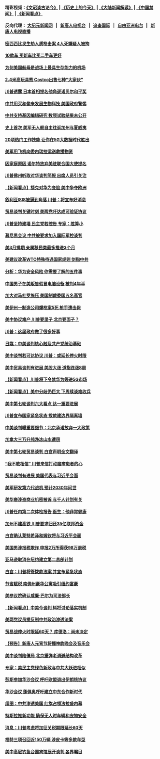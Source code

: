 #### 精彩视频：[《文昭谈古论今》](http://95.179.137.68/wenzhao) | [《历史上的今天》](http://95.179.137.68/today-in-history) | [《大陆新闻解读》](http://95.179.137.68/ntdtv-comedy) | [《中国禁闻》](http://95.179.137.68/ntdtv-news) | [《新闻看点》](http://95.179.137.68/news-insight) 

 #### 反向代理： [大纪元新闻网](http://95.179.137.68:10080/) &nbsp;&nbsp;|&nbsp;&nbsp; [新唐人电视台](http://95.179.137.68:8000/) &nbsp;&nbsp;|&nbsp;&nbsp; [追查国际](http://95.179.137.68:10010/) &nbsp;&nbsp;|&nbsp;&nbsp; [自由亚洲电台](http://95.179.137.68:9800/) &nbsp;&nbsp;|&nbsp;&nbsp; [新唐人电视直播](http://95.179.137.68/) 

#### [密西西比发生劫人质枪击案 4人死嫌疑人被拘](../pages/nsc412/n11051009.md?t=02171237) 

#### [10款车 买新车比买二手车更好](../pages/nsc412/n11045292.md?t=02171237) 

#### [为何美国航母是战场上最具生存能力的机场](../pages/nsc412/n11045305.md?t=02171237) 

#### [2.4米高玩具熊 Costco出售七种“大家伙”](../pages/nsc412/n11050021.md?t=02171237) 

#### [川普透露 日本首相提名他角逐诺贝尔和平奖](../pages/nsc412/n11050913.md?t=02171237) 

#### [中共用买和偷来发展生物科技 美国政府警惕](../pages/nsc412/n11050574.md?t=02171237) 

#### [中共支持基因编辑研究 数项试验结果未公开](../pages/nsc412/n11050101.md?t=02171237) 

#### [史上首次 美军无人舰自主往返加州与夏威夷](../pages/nsc412/n11050688.md?t=02171237) 

#### [20项热门工作技能 让你在5G大数据时代胜出](../pages/nsc412/n11045079.md?t=02171237) 

#### [美军用飞机向委内瑞拉运送救援物资](../pages/nsc412/n11050578.md?t=02171237) 

#### [因家庭原因 诺尔特放弃美驻联合国大使提名](../pages/nsc412/n11050471.md?t=02171237) 

#### [川普佛州听取对华谈判简报 出席人员引关注](../pages/nsc412/n11050138.md?t=02171237) 

#### [【新闻看点】捷克对华为变脸 美中争夺欧洲](../pages/nsc412/n11050059.md?t=02171237) 

#### [叙利亚ISIS被逼到角落 川普：将宣布好消息](../pages/nsc412/n11050169.md?t=02171237) 

#### [贸易谈判关键时刻 美两党吁达成可验证协议](../pages/nsc412/n11050128.md?t=02171237) 

#### [川普坚持建墙 民主党若控告 专家：胜算小](../pages/nsc412/n11050057.md?t=02171237) 

#### [慕尼黑会议 中共被要求加入国际军控谈判](../pages/nsc412/n11049858.md?t=02171237) 

#### [美3月排期 亲属移民类最多推进3个月](../pages/nsc412/n11049714.md?t=02171237) 

#### [美建议改革WTO特殊待遇国家规则 剑指中共](../pages/nsc412/n11049527.md?t=02171237) 

#### [分析：华为安全风险 你需要了解的五件事](../pages/nsc412/n11038295.md?t=02171237) 

#### [中国男子在美贩售假冒电脑设备 被判4年半](../pages/nsc412/n11048974.md?t=02171237) 

#### [加大对马杜罗施压 美国制裁委国五名高官](../pages/nsc412/n11048312.md?t=02171237) 

#### [美伊州一制造公司爆枪案5死 枪手遭击毙](../pages/nsc412/n11048272.md?t=02171237) 

#### [美中协议难产 川普要里子 北京要面子？](../pages/nsc412/n11047839.md?t=02171237) 

#### [川普：这届政府做了很多好事](../pages/nsc412/n11048466.md?t=02171237) 

#### [日媒：中美谈判核心触及共产党统治基础](../pages/nsc412/n11048165.md?t=02171237) 

#### [美中谈判若可达协议 川普：或延长停火时限](../pages/nsc412/n11047939.md?t=02171237) 

#### [美中贸易谈判有进展 美股大涨 道指连涨8周](../pages/nsc412/n11048322.md?t=02171237) 

#### [【新闻看点】川普将下令禁华为等进5G市场](../pages/nsc412/n11047972.md?t=02171237) 

#### [【新闻看点】美中分歧仍巨大 下周续谈难收兵](../pages/nsc412/n11047702.md?t=02171237) 

#### [美中第七轮谈判六大看点 达一重要进展](../pages/nsc412/n11047982.md?t=02171237) 

#### [川普宣布国家紧急状态 拨款建边界隔离墙](../pages/nsc412/n11048032.md?t=02171237) 

#### [中美谈判曝重要细节：北京承诺放弃一大政策](../pages/nsc412/n11047582.md?t=02171237) 

#### [加拿大三万升纯净冰山水遭窃](../pages/nsc412/n11047654.md?t=02171237) 

#### [美中第七轮贸易谈判 白宫声明全文翻译](../pages/nsc412/n11047539.md?t=02171237) 

#### [“我不敢相信” 川普来信打动脑瘤患者的心](../pages/nsc412/n11047266.md?t=02171237) 

#### [贸易谈判有进展 美国代表与习近平会面](../pages/nsc412/n11046943.md?t=02171237) 

#### [美军研发第六代战机 预计2030年问世](../pages/nsc412/n11046853.md?t=02171237) 

#### [美华裔涉盗商业机密被诉 与千人计划有关](../pages/nsc412/n11045838.md?t=02171237) 

#### [川普任内第二次体检报告 医生：他非常健康](../pages/nsc412/n11046580.md?t=02171237) 

#### [加州不建高铁 川普要求归还35亿联邦资金](../pages/nsc412/n11045524.md?t=02171237) 

#### [白宫确认莱特希泽和姆钦将与习近平会面](../pages/nsc412/n11045630.md?t=02171237) 

#### [美国男涉报税欺诈 申报2万所得获98万退税](../pages/nsc412/n11045874.md?t=02171237) 

#### [亚马逊取消在纽约建立第二总部计划](../pages/nsc412/n11045436.md?t=02171237) 

#### [白宫：川普将签拨款法案 并宣布紧急状态](../pages/nsc412/n11045657.md?t=02171237) 

#### [节省赋税 南佛州豪华公寓吸引纽约富豪](../pages/nsc412/n11045681.md?t=02171237) 

#### [美参议院确认威廉‧巴尔为司法部长](../pages/nsc412/n11045451.md?t=02171237) 

#### [【新闻看点】中美今谈判 料将讨论落实机制](../pages/nsc412/n11045020.md?t=02171237) 

#### [美两党议员提反制中共政治渗透法案](../pages/nsc412/n11045351.md?t=02171237) 

#### [贸易战停火时限延60天？ 库德洛：尚未决定](../pages/nsc412/n11045299.md?t=02171237) 

#### [【预告】新唐人元宵节将播神韵晚会及音乐会](../pages/nsc412/n11043038.md?t=02171237) 

#### [美中谈判陷僵局 北京重弹老调避结构改革](../pages/nsc412/n11045171.md?t=02171237) 

#### [专家：美民主党绿色新政与中共大跃进相似](../pages/nsc412/n11045053.md?t=02171237) 

#### [彭斯参加华沙会议 呼吁欧盟退出伊朗核协议](../pages/nsc412/n11045031.md?t=02171237) 

#### [华沙会议 蓬佩奥呼吁建立中东合作新时代](../pages/nsc412/n11044317.md?t=02171237) 

#### [组图：中共渗透美国 红旗占领法拉盛内幕](../pages/nsc412/n11043665.md?t=02171237) 

#### [特斯拉推新功能 确保无人时车辆和宠物安全](../pages/nsc412/n11044546.md?t=02171237) 

#### [消息：川普考虑将加征关税期限延长60天](../pages/nsc412/n11044512.md?t=02171237) 

#### [福特三项召回近150万辆 涉皮卡等多款车型](../pages/nsc412/n11043997.md?t=02171237) 

#### [美中高层钓鱼台国宾馆展开谈判 各界瞩目](../pages/nsc412/n11043715.md?t=02171237) 

